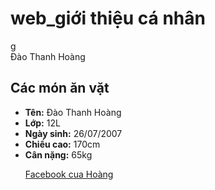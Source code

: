 # web_giới thiệu cá nhân
<!DOCTYPE html>  
<html>  
<head>  
    <title> Đâò Thanh Hoàng</title>g</title>  
<head>
<body>  
    <div>  
        <h>Đào Thanh Hoàng</h1>  
    </div>  
    <main>  
        <h2>Các món ăn vặt</h2>  
        <ul>  
            <li><strong>Tên:</strong> <span>Đào Thanh Hoàng</span></li>  
            <li><strong>Lớp:</strong> <span>12L</span></li>  
            <li><strong>Ngày sinh:</strong> <span>26/07/2007</span></li>  
            <li><strong>Chiều cao:</strong> <span>170cm</span></li>  
            <li><strong>Cân nặng:</strong> <span>65kg</span></li>
	  
	
<p><a href="https://www.facebook.com/daothanhhoangpro?mibextid=ZbWKwL"> Facebook cua Hoàng</a></p> 
    </main>  
</body>  
</html>

